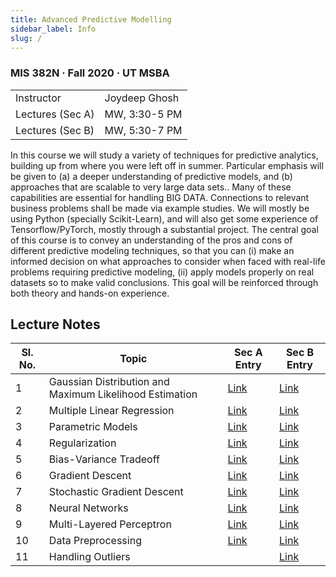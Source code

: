 ```yaml
---
title: Advanced Predictive Modelling
sidebar_label: Info
slug: /
---
```

### MIS 382N · Fall 2020 · UT MSBA

<table>
  <tbody>
    <tr>
      <td>Instructor</td>
      <td>Joydeep Ghosh</td>
    </tr>
    <tr>
      <td>Lectures (Sec A) </td>
      <td>MW, 3:30-5 PM</td>
    </tr>
    <tr>
      <td>Lectures (Sec B) </td>
      <td>MW, 5:30-7 PM</td>
    </tr>
  </tbody>
</table>

In this course we will study a variety of techniques for predictive analytics, building up from where you were left off in summer. Particular emphasis will be given to (a) a deeper understanding of predictive models, and (b) approaches that are scalable to very large data sets.. Many of these capabilities are essential for handling BIG DATA. Connections to relevant business problems shall be made via example studies. We will mostly be using Python (specially Scikit-Learn), and will also get some experience of Tensorflow/PyTorch, mostly through a substantial project. The central goal of this course is to convey an understanding of the pros and cons of different predictive modeling techniques, so that you can (i) make an informed decision on what approaches to consider when faced with real-life problems requiring predictive modeling, (ii) apply models properly on real datasets so to make valid conclusions. This goal will be reinforced through both theory and hands-on experience.

## Lecture Notes
| Sl. No. | Topic                                                   | Sec A Entry                         | Sec B Entry                         |
|---------|---------------------------------------------------------|-------------------------------------|-------------------------------------|
| 1       | Gaussian Distribution and Maximum Likelihood Estimation | [Link](sec-a/a-1-gaussian-dist)     | [Link](sec-b/b-1-gaussian-dist)     |
| 2       | Multiple Linear Regression                              | [Link](sec-a/a-2-mlr)               | [Link](sec-b/b-2-mlr)               |
| 3       | Parametric Models                                       | [Link](sec-a/a-3-parametric-models) | [Link](sec-b/b-3-parametric-models) |
| 4       | Regularization                                          | [Link](sec-a/a-4-regularization)    | [Link](sec-b/b-4-regularization)    |
| 5       | Bias-Variance Tradeoff                                  | [Link](sec-a/a-5-bias-variance)     | [Link](sec-b/b-5-bias-variance)     |
| 6       | Gradient Descent                                        | [Link](sec-a/a-6-gradient-descent)  | [Link](sec-b/b-6-gradient-descent)  |
| 7       | Stochastic Gradient Descent                             | [Link](sec-a/a-7-sgd)               | [Link](sec-b/b-7-sgd)               |
| 8       | Neural Networks                                         | [Link](sec-a/a-8-nn)                | [Link](sec-b/b-8-nn)                |
| 9       | Multi-Layered Perceptron                                | [Link](sec-a/a-9-mlp)               | [Link](sec-b/b-9-mlp)               |
| 10      | Data Preprocessing                                      | [Link](sec-a/a-10-dp)               | [Link](sec-b/b-10-dp)               |
| 11      | Handling Outliers                                       |                                     | [Link](sec-b/b-11-outliers)               |